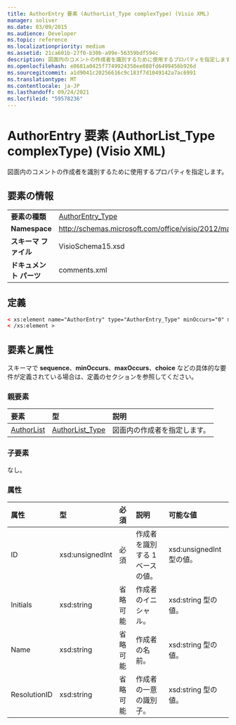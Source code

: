 ```yaml
---
title: AuthorEntry 要素 (AuthorList_Type complexType) (Visio XML)
manager: soliver
ms.date: 03/09/2015
ms.audience: Developer
ms.topic: reference
ms.localizationpriority: medium
ms.assetid: 21ca601b-27f0-b30b-a99e-56359bdf594c
description: 図面内のコメントの作成者を識別するために使用するプロパティを指定します。
ms.openlocfilehash: e8681a0425f7749924358ee088fd6499456b926d
ms.sourcegitcommit: a1d9041c20256616c9c183f7d1049142a7ac6991
ms.translationtype: MT
ms.contentlocale: ja-JP
ms.lasthandoff: 09/24/2021
ms.locfileid: "59578236"
---
```

# <a name="authorentry-element-authorlist_type-complextype-visio-xml"></a>AuthorEntry 要素 (AuthorList_Type complexType) (Visio XML)

図面内のコメントの作成者を識別するために使用するプロパティを指定します。
  
## <a name="element-information"></a>要素の情報

|||
|:-----|:-----|
|**要素の種類** <br/> |[AuthorEntry_Type](authorentry_type-complextypevisio-xml.md) <br/> |
|**Namespace** <br/> |http://schemas.microsoft.com/office/visio/2012/main  <br/> |
|**スキーマ ファイル** <br/> |VisioSchema15.xsd  <br/> |
|**ドキュメント パーツ** <br/> |comments.xml  <br/> |
   
## <a name="definition"></a>定義

```XML
< xs:element name="AuthorEntry" type="AuthorEntry_Type" minOccurs="0" maxOccurs="unbounded" >
< /xs:element >
```

## <a name="elements-and-attributes"></a>要素と属性

スキーマで **sequence**、**minOccurs**、**maxOccurs**、**choice** などの具体的な要件が定義されている場合は、定義のセクションを参照してください。 
  
### <a name="parent-elements"></a>親要素

|**要素**|**型**|**説明**|
|:-----|:-----|:-----|
|[AuthorList](authorlist-element-comments_type-complextypevisio-xml.md) <br/> |[AuthorList_Type](authorlist_type-complextypevisio-xml.md) <br/> |図面内の作成者を指定します。  <br/> |
   
### <a name="child-elements"></a>子要素

なし。
  
### <a name="attributes"></a>属性

|**属性**|**型**|**必須**|**説明**|**可能な値**|
|:-----|:-----|:-----|:-----|:-----|
|ID  <br/> |xsd:unsignedInt  <br/> |必須  <br/> |作成者を識別する 1 ベースの値。  <br/> |xsd:unsignedInt 型の値。  <br/> |
|Initials  <br/> |xsd:string  <br/> |省略可能  <br/> |作成者のイニシャル。  <br/> |xsd:string 型の値。  <br/> |
|Name  <br/> |xsd:string  <br/> |省略可能  <br/> |作成者の名前。  <br/> |xsd:string 型の値。  <br/> |
|ResolutionID  <br/> |xsd:string  <br/> |省略可能  <br/> |作成者の一意の識別子。  <br/> |xsd:string 型の値。  <br/> |
   

